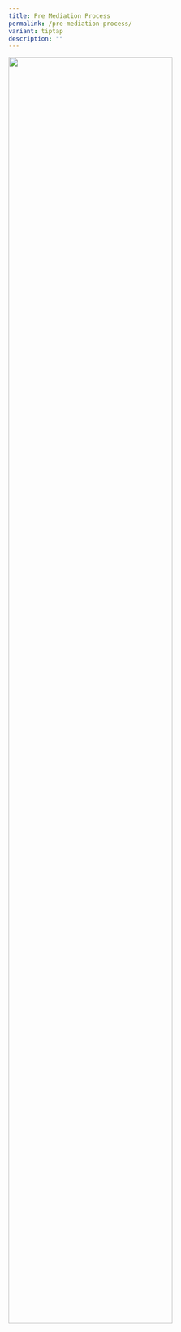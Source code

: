 ```yaml
---
title: Pre Mediation Process
permalink: /pre-mediation-process/
variant: tiptap
description: ""
---
```

<p></p>
<p></p>
<div class="isomer-image-wrapper">
<img style="width: 80%;" height="auto" width="100%" alt="" src="/images/Web Revamp pics/WEB GRAPHICS/PreMediation_Process_NewNew.png">
</div>
<h4></h4>
<p></p>
<p></p>